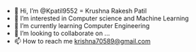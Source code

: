- 👋 Hi, I’m @Kpatil9552 = Krushna Rakesh Patil
- 👀 I’m interested in Computer science and Machine Learning
- 🌱 I’m currently learning Computer Engineering
- 💞️ I’m looking to collaborate on ...
- 📫 How to reach me krishna70589@gmail.com

<!---
Kpatil9552/Kpatil9552 is a ✨ special ✨ repository because its `README.md` (this file) appears on your GitHub profile.
You can click the Preview link to take a look at your changes.
--->
